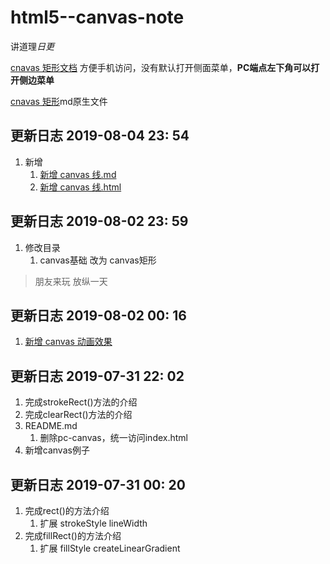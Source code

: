 # html5--canvas-note

讲道理*日更*

[cnavas 矩形文档](https://steventang1994.github.io/html5--canvas-note/) 方便手机访问，没有默认打开侧面菜单，**PC端点左下角可以打开侧边菜单**

[cnavas 矩形](https://github.com/StevenTang1994/html5--canvas-note/blob/master/canvas%E5%9F%BA%E7%A1%80.md)md原生文件

## 更新日志 2019-08-04 23: 54
1. 新增
    1. [新增 canvas 线.md](https://github.com/StevenTang1994/html5--canvas-note/blob/master/canvas%E7%BA%BF.md)
    2. [新增 canvas 线.html](https://github.com/StevenTang1994/html5--canvas-note/blob/master/canvas%E7%BA%BF.html)

## 更新日志 2019-08-02 23: 59
1. 修改目录
    1. canvas基础 改为 canvas矩形

>  朋友来玩 放纵一天

## 更新日志 2019-08-02 00: 16
1. [新增 canvas 动画效果](http://htmlpreview.github.io/?https://github.com/StevenTang1994/html5--canvas-note/blob/master/canvas%E4%BE%8B%E5%AD%90.html)
 
## 更新日志 2019-07-31 22: 02

1. 完成strokeRect()方法的介绍
2. 完成clearRect()方法的介绍
3. README.md
    1. 删除pc-canvas，统一访问index.html
4. 新增canvas例子

## 更新日志 2019-07-31 00: 20

1. 完成rect()的方法介绍
    1. 扩展 strokeStyle lineWidth
2. 完成fillRect()的方法介绍
    1.  扩展 fillStyle createLinearGradient
